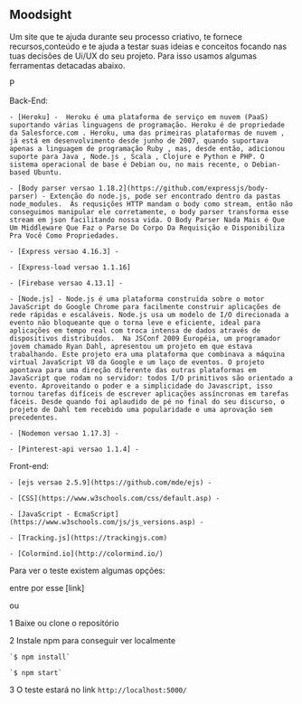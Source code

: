 ## Moodsight 

Um site que te ajuda durante seu processo criativo, te fornece recursos,conteúdo e te ajuda a testar suas ideias e conceitos focando nas tuas decisões de Ui/UX do seu projeto. Para isso usamos algumas ferramentas detacadas abaixo.

P

Back-End:

	- [Heroku] -  Heroku é uma plataforma de serviço em nuvem (PaaS) suportando várias linguagens de programação. Heroku é de propriedade da Salesforce.com . Heroku, uma das primeiras plataformas de nuvem , já está em desenvolvimento desde junho de 2007, quando suportava apenas a linguagem de programação Ruby , mas, desde então, adicionou suporte para Java , Node.js , Scala , Clojure e Python e PHP. O sistema operacional de base é Debian ou, no mais recente, o Debian-based Ubuntu.

	- [Body parser versao 1.18.2](https://github.com/expressjs/body-parser) - Extenção do node.js, pode ser encontrado dentro da pastas node_modules.  As requsições HTTP mandam o body como stream, então não conseguimos manipular ele corretamente, o body parser transforma esse stream em json facilitando nossa vida. O Body Parser Nada Mais é Que Um Middleware Que Faz o Parse Do Corpo Da Requisição e Disponibiliza Pra Você Como Propriedades.

	- [Express versao 4.16.3] - 

	- [Express-load versao 1.1.16]

	- [Firebase versao 4.13.1] -

	- [Node.js] - Node.js é uma plataforma construída sobre o motor JavaScript do Google Chrome para facilmente construir aplicações de rede rápidas e escaláveis. Node.js usa um modelo de I/O direcionada a evento não bloqueante que o torna leve e eficiente, ideal para aplicações em tempo real com troca intensa de dados através de dispositivos distribuídos.	Na JSConf 2009 Européia, um programador jovem chamado Ryan Dahl, apresentou um projeto em que estava trabalhando. Este projeto era uma plataforma que combinava a máquina virtual JavaScript V8 da Google e um laço de eventos. O projeto apontava para uma direção diferente das outras plataformas em JavaScript que rodam no servidor: todos I/O primitivos são orientado a evento. Aproveitando o poder e a simplicidade do Javascript, isso tornou tarefas difíceis de escrever aplicações assíncronas em tarefas fáceis. Desde quando foi aplaudido de pé no final do seu discurso, o projeto de Dahl tem recebido uma popularidade e uma aprovação sem precedentes.

	- [Nodemon versao 1.17.3] -

	- [Pinterest-api versao 1.1.4] -

Front-end:

	- [ejs versao 2.5.9](https://github.com/mde/ejs) -

	- [CSS](https://www.w3schools.com/css/default.asp) -

	- [JavaScript - EcmaScript](https://www.w3schools.com/js/js_versions.asp) - 

	- [Tracking.js](https://trackingjs.com)
	
	- [Colormind.io](http://colormind.io/)



Para ver o teste existem algumas opções:

entre por esse [link]

ou

1 Baixe ou clone o repositório

2 Instale npm para conseguir ver localmente 

	`$ npm install`

	`$ npm start`

3 O teste estará no link `http://localhost:5000/`
